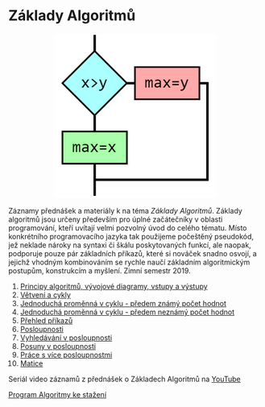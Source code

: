 # Základy Algoritmů

<p align="center">
<img src="https://github.com/PetrVobornik/prednasky/raw/master/Algoritmy/theme.png" alt="Algoritmy" width="320" />
</p>


Záznamy přednášek a materiály k na téma *Základy Algoritmů*.
Základy algoritmů jsou určeny především pro úplné začátečníky v oblasti programování, kteří uvítají velmi pozvolný úvod do celého tématu. Místo konkrétního programovacího jazyka tak použijeme počeštěný pseudokód, jež neklade nároky na syntaxi či škálu poskytovaných funkcí, ale naopak, podporuje pouze pár základních příkazů, které si nováček snadno osvojí, a jejichž vhodným kombinováním se rychle naučí základním algoritmickým postupům, konstrukcím a myšlení.
Zimní semestr 2019.

1. [Principy algoritmů, vývojové diagramy, vstupy a výstupy](https://github.com/PetrVobornik/prednasky/tree/master/Algoritmy/01-Principy)
1. [Větvení a cykly](https://github.com/PetrVobornik/prednasky/tree/master/Algoritmy/02-Vetveni-a-cykly)
1. [Jednoduchá proměnná v cyklu - předem známý počet hodnot](https://github.com/PetrVobornik/prednasky/tree/master/Algoritmy/03-Predem-znamy-pocet)
1. [Jednoduchá proměnná v cyklu - předem neznámý počet hodnot](https://github.com/PetrVobornik/prednasky/tree/master/Algoritmy/04-Predem-neznamy-pocet)
1. [Přehled příkazů](https://github.com/PetrVobornik/prednasky/tree/master/Algoritmy/05-Prehled-prikazu)
1. [Posloupnosti](https://github.com/PetrVobornik/prednasky/tree/master/Algoritmy/06-Posloupnosti)
1. [Vyhledávání v posloupnosti](https://github.com/PetrVobornik/prednasky/tree/master/Algoritmy/07-Vyhledavani)
1. [Posuny v posloupnosti](https://github.com/PetrVobornik/prednasky/tree/master/Algoritmy/08-Posuny)
1. [Práce s více posloupnostmi](https://github.com/PetrVobornik/prednasky/tree/master/Algoritmy/09-Vice-posloupnosti)
1. [Matice](https://github.com/PetrVobornik/prednasky/tree/master/Algoritmy/10-Matice)

Seriál video záznamů z přednášek o Základech Algoritmů na [YouTube](https://www.youtube.com/playlist?list=PLxTqV9i8bnb-BL7IhBCQ3qgXA0TRDg_JT)

[Program Algoritmy ke stažení](https://github.com/PetrVobornik/prednasky/tree/master/Algoritmy/Program/)